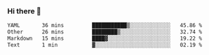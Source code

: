 ### Hi there 👋

<!--
**urzz/urzz** is a ✨ _special_ ✨ repository because its `README.md` (this file) appears on your GitHub profile.

Here are some ideas to get you started:

- 🔭 I’m currently working on ...
- 🌱 I’m currently learning ...
- 👯 I’m looking to collaborate on ...
- 🤔 I’m looking for help with ...
- 💬 Ask me about ...
- 📫 How to reach me: ...
- 😄 Pronouns: ...
- ⚡ Fun fact: ...
-->

<!--START_SECTION:waka-->

```txt
YAML       36 mins         ███████████▒░░░░░░░░░░░░░   45.86 %
Other      26 mins         ████████▒░░░░░░░░░░░░░░░░   32.74 %
Markdown   15 mins         ████▓░░░░░░░░░░░░░░░░░░░░   19.22 %
Text       1 min           ▓░░░░░░░░░░░░░░░░░░░░░░░░   02.19 %
```

<!--END_SECTION:waka-->
